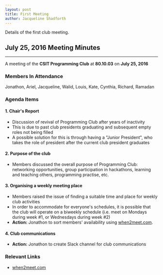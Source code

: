 ```yaml
---
layout: post
title: First Meeting
author: Jacqueline Shadforth
---
```


Details of the first club meeting.

## July 25, 2016 Meeting Minutes
-----

A meeting of the **CSIT Programming Club** at **80.10.03** on **July 25, 2016**

### Members In Attendance

Jonathon, Ariel, Jacqueline, Walid, Louis, Kate, Cynthia, Richard, Ramadan

### Agenda Items

#### 1. Chair's Report
  * Discussion of revival of Programming Club after years of inactivity
  * This is due to past club presidents graduating and subsequent empty roles not being filled
  * A possible solution for this is through having a "Junior President", who takes the role of president after the current club president graduates

#### 2. Purpose of the club
  * Members discussed the overall purpose of Programming Club: networking opportunities, group participation in hackathons, learning and teaching others, programming practise, etc.

#### 3. Organising a weekly meeting place
* Members raised the issue of finding a suitable time and place for weekly club activities
* In order to accommodate for everyone's schedules, it is possible that the club will operate on a biweekly schedule (i.e. meet on Mondays during week #1, or Wednesdays during week #2)
* __Action:__ Jonathon to sort members' availability using [when2meet.com](when2meet.com).

#### 4. Club communications
* __Action:__ Jonathon to create Slack channel for club communications

### Relevant Links
- [when2meet.com](when2meet.com)
